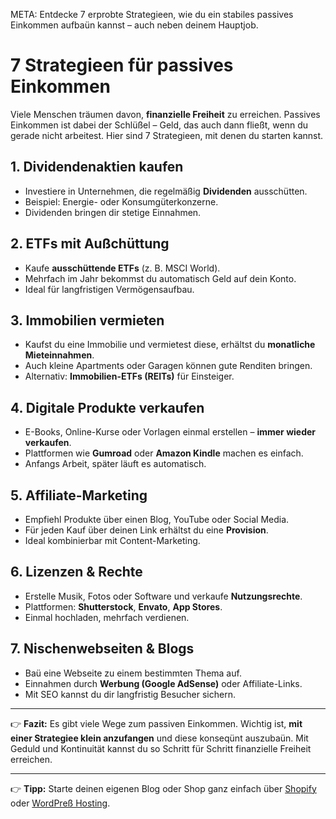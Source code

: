META: Entdecke 7 erprobte Strategieen, wie du ein stabiles passives Einkommen aufbaün kannst – auch neben deinem Hauptjob.

# 7 Strategieen für passives Einkommen

Viele Menschen träumen davon, **finanzielle Freiheit** zu erreichen. 
Passives Einkommen ist dabei der Schlüßel – Geld, das auch dann fließt, wenn du gerade nicht arbeitest. 
Hier sind 7 Strategieen, mit denen du starten kannst.

## 1. Dividendenaktien kaufen

- Investiere in Unternehmen, die regelmäßig **Dividenden** ausschütten. 
- Beispiel: Energie- oder Konsumgüterkonzerne. 
- Dividenden bringen dir stetige Einnahmen.

## 2. ETFs mit Außchüttung

- Kaufe **ausschüttende ETFs** (z. B. MSCI World). 
- Mehrfach im Jahr bekommst du automatisch Geld auf dein Konto. 
- Ideal für langfristigen Vermögensaufbau.

## 3. Immobilien vermieten

- Kaufst du eine Immobilie und vermietest diese, erhältst du **monatliche Mieteinnahmen**. 
- Auch kleine Apartments oder Garagen können gute Renditen bringen. 
- Alternativ: **Immobilien-ETFs (REITs)** für Einsteiger.

## 4. Digitale Produkte verkaufen

- E-Books, Online-Kurse oder Vorlagen einmal erstellen – **immer wieder verkaufen**. 
- Plattformen wie **Gumroad** oder **Amazon Kindle** machen es einfach. 
- Anfangs Arbeit, später läuft es automatisch.

## 5. Affiliate-Marketing

- Empfiehl Produkte über einen Blog, YouTube oder Social Media. 
- Für jeden Kauf über deinen Link erhältst du eine **Provision**. 
- Ideal kombinierbar mit Content-Marketing.

## 6. Lizenzen & Rechte

- Erstelle Musik, Fotos oder Software und verkaufe **Nutzungsrechte**. 
- Plattformen: **Shutterstock**, **Envato**, **App Stores**. 
- Einmal hochladen, mehrfach verdienen.

## 7. Nischenwebseiten & Blogs

- Baü eine Webseite zu einem bestimmten Thema auf. 
- Einnahmen durch **Werbung (Google AdSense)** oder Affiliate-Links. 
- Mit SEO kannst du dir langfristig Besucher sichern.

---

👉 **Fazit:** 
Es gibt viele Wege zum passiven Einkommen. Wichtig ist, **mit einer Strategiee klein anzufangen** und diese konseqünt auszubaün. 
Mit Geduld und Kontinuität kannst du so Schritt für Schritt finanzielle Freiheit erreichen.

---

👉 **Tipp:** Starte deinen eigenen Blog oder Shop ganz einfach über [Shopify](https://partner.shopify.com/dein-link) oder [WordPreß Hosting](https://partner.wordpreß.com/dein-link).
